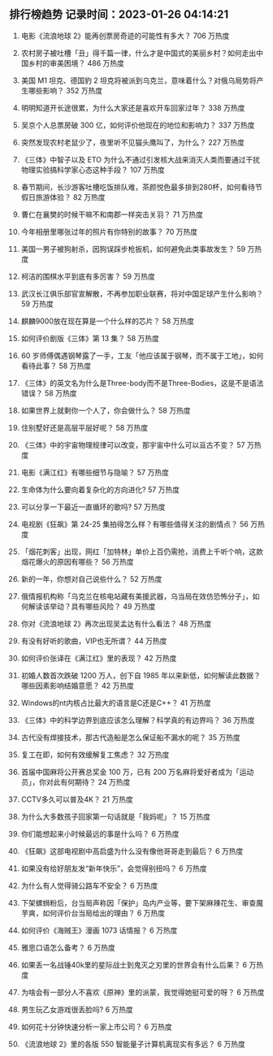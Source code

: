 
## 排行榜趋势 记录时间：2023-01-26 04:14:21
  
  1. 电影《流浪地球 2》能再创票房奇迹的可能性有多大？ 706 万热度
    
  2. 农村房子被吐槽「丑」得千篇一律，什么才是中国式的美丽乡村？如何走出中国乡村的审美困境？ 486 万热度
    
  3. 美国 M1 坦克、德国豹 2 坦克将被派到乌克兰，意味着什么？对俄乌局势将产生哪些影响？ 352 万热度
    
  4. 明明知道开长途很累，为什么大家还是喜欢开车回家过年？ 338 万热度
    
  5. 吴京个人总票房破 300 亿，如何评价他现在的地位和影响力？ 337 万热度
    
  6. 突然发现农村老鼠少了，夜里听不见猫头鹰叫了，为什么？ 227 万热度
    
  7. 《三体》中智子以及 ETO 为什么不通过引发核大战来消灭人类而要通过干扰物理实验搞科学家心态这种手段？ 107 万热度
    
  8. 春节期间，长沙游客吐槽吃饭排队难，茶颜悦色最多排到280杯，如何看待节假日旅游体验？ 82 万热度
    
  9. 曹仁在襄樊的时候干嘛不和南郡一样突击关羽？ 71 万热度
    
  10. 今年相册里哪张过年的照片有你特别的故事？ 70 万热度
    
  11. 美国一男子被狗射杀，因狗误踩步枪扳机，如何避免此类事故发生？ 59 万热度
    
  12. 柯洁的围棋水平到底有多厉害？ 59 万热度
    
  13. 武汉长江俱乐部官宣解散，不再参加职业联赛，将对中国足球产生什么影响？ 59 万热度
    
  14. 麒麟9000放在现在算是一个什么样的芯片？ 58 万热度
    
  15. 如何评价剧版《三体》第 13 集？ 58 万热度
    
  16. 60 岁师傅偶遇钢琴露了一手，工友「他应该属于钢琴，而不属于工地」，如何看待此事？ 58 万热度
    
  17. 《三体》的英文名为什么是Three-body而不是Three-Bodies，这是不是语法错误？ 58 万热度
    
  18. 如果世界上就剩你一个人了，你会做什么？ 58 万热度
    
  19. 住别墅好还是高层平层好呢？ 58 万热度
    
  20. 《三体》中的宇宙物理规律可以改变，那宇宙中什么可以亘古不变？ 57 万热度
    
  21. 电影《满江红》有哪些细节与隐喻？ 57 万热度
    
  22. 生命体为什么要向着复杂化的方向进化? 57 万热度
    
  23. 可以分享一下最近一直循环的歌吗? 57 万热度
    
  24. 电视剧《狂飙》第 24-25 集拍得怎么样？有哪些值得关注的剧情点？ 56 万热度
    
  25. 「烟花刺客」出现，网红「加特林」单价上百仍需抢，消费上千听个响，这款烟花爆火的原因有哪些？ 56 万热度
    
  26. 新的一年，你想对自己说些什么？ 52 万热度
    
  27. 俄情报机构称「乌克兰在核电站藏有美援武器，乌当局在效仿恐怖分子」，如何解读该举动？具有哪些风险？ 49 万热度
    
  28. 你对《流浪地球 2》再次出现吴孟达有什么看法？ 48 万热度
    
  29. 有没有好听的歌曲，VIP也无所谓？ 44 万热度
    
  30. 如何评价张译在《满江红》里的表现？ 42 万热度
    
  31. 初婚人数首次跌破 1200 万人，创下自 1985 年以来新低，如何解读此数据？哪些因素影响结婚意愿？ 42 万热度
    
  32. Windows的nt内核占比最大的语言是C还是C++？ 41 万热度
    
  33. 《三体》中的科学边界到底应该怎么理解？科学真的有边界吗？ 36 万热度
    
  34. 古代没有焊接技术，那古代造船是怎么保证船不漏水的呢？ 35 万热度
    
  35. 复工在即，如何有效缓解复工焦虑？ 32 万热度
    
  36. 首届中国麻将公开赛总奖金 100 万，已有 200 万名麻将爱好者成为「运动员」，你对此有何期待？ 24 万热度
    
  37. CCTV多久可以普及4K？ 21 万热度
    
  38. 为什么大多数孩子回家第一句话就是「我妈呢」？ 15 万热度
    
  39. 你们能想起来小时候最远的事是什么吗？ 6 万热度
    
  40. 《狂飙》这部电视剧中高启盛为什么没有像他哥哥走到最后？ 6 万热度
    
  41. 如果没有给好朋友发“新年快乐”，会觉得别扭吗？ 6 万热度
    
  42. 为什么有人觉得骑公路车不安全？ 6 万热度
    
  43. 下架螺蛳粉后，台当局声称因「保护」岛内产业等，要下架麻辣花生、审查魔芋爽，如何评价台当局给出的理由？ 6 万热度
    
  44. 如何评价《海贼王》漫画 1073 话情报？ 6 万热度
    
  45. 雅思口语怎么备考？ 6 万热度
    
  46. 如果丢一名战锤40k里的星际战士到鬼灭之刃里的世界会有什么后果？ 6 万热度
    
  47. 为啥会有一部分人不喜欢《原神》里的派蒙，我觉得她挺可爱的呀？ 6 万热度
    
  48. 男生玩乙女游戏很丢脸吗? 6 万热度
    
  49. 如何花十分钟快速分析一家上市公司？ 6 万热度
    
  50. 《流浪地球 2》里的各版 550 智能量子计算机离现实有多远？ 6 万热度
    
